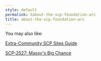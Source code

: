```yaml
---
style: default
permalink: Xabout-the-scp-foundation-arc
title: about-the-scp-foundation-arc
---
```

You may also like:

[Extra-Community SCP Sites Guide](http://scp-wiki.net/extra-community-scp-sites-guide)

[SCP-2527: Massy's Big Chance](http://scp-wiki.net/scp-2527)
